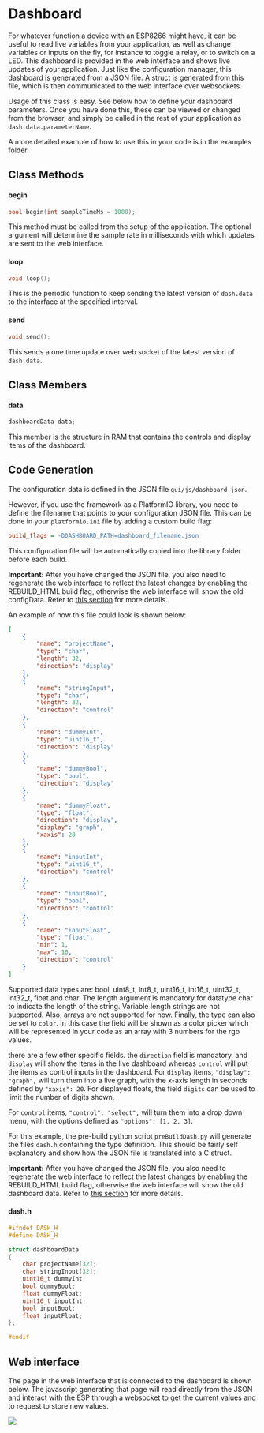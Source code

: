 # Dashboard

For whatever function a device with an ESP8266 might have, it can be useful to read live variables from your application, as well as change variables or inputs on the fly, for instance to toggle a relay, or to switch on a LED. This dashboard is provided in the web interface and shows live updates of your application. Just like the configuration manager, this dashboard is generated from a JSON file. A struct is generated from this file, which is then communicated to the web interface over websockets. 

Usage of this class is easy. See below how to define your dashboard parameters. Once you have done this, these can be viewed or changed from the browser, and simply be called in the rest of your application as `dash.data.parameterName`.

A more detailed example of how to use this in your code is in the examples folder.

## Class Methods

#### begin

```c++
bool begin(int sampleTimeMs = 1000);
```
This method must be called from the setup of the application. The optional argument will determine the sample rate in milliseconds with which updates are sent to the web interface. 

#### loop

```c++
void loop();
```
This is the periodic function to keep sending the latest version of `dash.data` to the interface at the specified interval.

#### send

```c++
void send();
```
This sends a one time update over web socket of the latest version of `dash.data`.

## Class Members

#### data

```c++
dashboardData data;
```
This member is the structure in RAM that contains the controls and display items of the dashboard.

## Code Generation

The configuration data is defined in the JSON file `gui/js/dashboard.json`. 

However, if you use the framework as a PlatformIO library, you need to define the filename that points to your configuration JSON file. This can be done in your `platformio.ini` file by adding a custom build flag:

```ini
build_flags = -DDASHBOARD_PATH=dashboard_filename.json
```

This configuration file will be automatically copied into the library folder before each build. 

**Important:** After you have changed the JSON file, you also need to regenerate the web interface to reflect the latest changes by enabling the REBUILD_HTML build flag, otherwise the web interface will show the old configData. Refer to [this section](https://github.com/maakbaas/esp8266-iot-framework/blob/master/docs/getting-started.md#editing-the-web-interface) for more details.

An example of how this file could look is shown below:

```json
[
    {
        "name": "projectName",
        "type": "char",
        "length": 32,
        "direction": "display"
    },
    {
        "name": "stringInput",
        "type": "char",
        "length": 32,
        "direction": "control"
    },
    {
        "name": "dummyInt",
        "type": "uint16_t",
        "direction": "display"
    },
    {
        "name": "dummyBool",
        "type": "bool",
        "direction": "display"
    },
    {
        "name": "dummyFloat",
        "type": "float",
        "direction": "display",
        "display": "graph",
        "xaxis": 20
    },
    {
        "name": "inputInt",
        "type": "uint16_t",
        "direction": "control"
    },
    {
        "name": "inputBool",
        "type": "bool",
        "direction": "control"
    },
    {
        "name": "inputFloat",
        "type": "float",
        "min": 1,
        "max": 10,
        "direction": "control"
    }
]
```

Supported data types are: bool, uint8_t, int8_t, uint16_t, int16_t, uint32_t, int32_t, float and char. The length argument is mandatory for datatype char to indicate the length of the string. Variable length strings are not supported. Also, arrays are not supported for now. Finally, the type can also be set to `color`. In this case the field will be shown as a color picker which will be represented in your code as an array with 3 numbers for the rgb values. 

there are a few other specific fields. the `direction` field is mandatory, and `display` will show the items in the live dashboard whereas `control` will put the items as control inputs in the dashboard. For `display` items, `"display": "graph",` will turn them into a live graph, with the x-axis length in seconds defined by `"xaxis": 20`. For displayed floats, the field `digits` can be used to limit the number of digits shown.

For `control` items, `"control": "select",` will turn them into a drop down menu, with the options defined as  `"options": [1, 2, 3]`.  

For this example, the pre-build python script `preBuildDash.py` will generate the files `dash.h` containing the type definition. This should be fairly self explanatory and show how the JSON file is translated into a C struct.

**Important:** After you have changed the JSON file, you also need to regenerate the web interface to reflect the latest changes by enabling the REBUILD_HTML build flag, otherwise the web interface will show the old dashboard data. Refer to [this section](https://github.com/maakbaas/esp8266-iot-framework/blob/master/docs/getting-started.md#editing-the-web-interface) for more details.

#### dash.h
```c++
#ifndef DASH_H
#define DASH_H

struct dashboardData
{
	char projectName[32];
	char stringInput[32];
	uint16_t dummyInt;
	bool dummyBool;
	float dummyFloat;
	uint16_t inputInt;
	bool inputBool;
	float inputFloat;
};

#endif
```

## Web interface

The page in the web interface that is connected to the dashboard is shown below. The javascript generating that page will read directly from the JSON and interact with the ESP through a websocket to get the current values and to request to store new values.

![](https://raw.githubusercontent.com/maakbaas/esp8266-iot-framework/master/docs/img/screenshot-dashboard.png)
